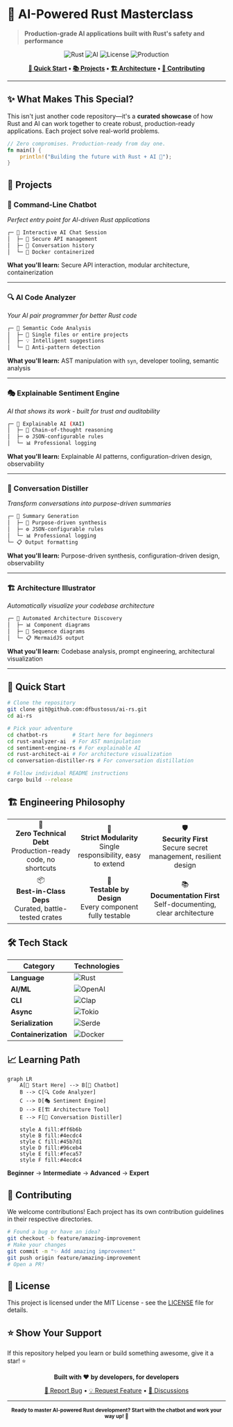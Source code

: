 # 🦀 AI-Powered Rust Masterclass

> **Production-grade AI applications built with Rust's safety and performance**

<div align="center">

![Rust](https://img.shields.io/badge/rust-%23000000.svg?style=for-the-badge&logo=rust&logoColor=white)
![AI](https://img.shields.io/badge/AI-Powered-blue?style=for-the-badge)
![License](https://img.shields.io/badge/license-MIT-green?style=for-the-badge)
![Production](https://img.shields.io/badge/status-Production%20Ready-brightgreen?style=for-the-badge)

**[🚀 Quick Start](#-quick-start) • [📚 Projects](#-projects) • [🏗️ Architecture](#️-engineering-philosophy) • [🤝 Contributing](#-contributing)**

</div>

---

## ✨ What Makes This Special?

This isn't just another code repository—it's a **curated showcase** of how Rust and AI can work together to create robust, production-ready applications. Each project solve real-world problems.

```rust
// Zero compromises. Production-ready from day one.
fn main() {
    println!("Building the future with Rust + AI 🚀");
}
```

## 🎯 Projects

### 💬 Command-Line Chatbot
*Perfect entry point for AI-driven Rust applications*

```bash
┌─ 🤖 Interactive AI Chat Session
│  ├─ 🔐 Secure API management
│  ├─ 📝 Conversation history
│  └─ 🐳 Docker containerized
```

**What you'll learn:** Secure API interaction, modular architecture, containerization

---

### 🔍 AI Code Analyzer
*Your AI pair programmer for better Rust code*

```bash
┌─ 🧠 Semantic Code Analysis
│  ├─ 📁 Single files or entire projects  
│  ├─ 💡 Intelligent suggestions
│  └─ 🎯 Anti-pattern detection
```

**What you'll learn:** AST manipulation with `syn`, developer tooling, semantic analysis

---

### 🎭 Explainable Sentiment Engine
*AI that shows its work - built for trust and auditability*

```bash
┌─ 🧭 Explainable AI (XAI)
│  ├─ 🤔 Chain-of-thought reasoning
│  ├─ ⚙️ JSON-configurable rules
│  └─ 📊 Professional logging
```
**What you'll learn:** Explainable AI patterns, configuration-driven design, observability

---

### 📝 Conversation Distiller
*Transform conversations into purpose-driven summaries*

```bash
┌─ 📝 Summary Generation
│  ├─ 📝 Purpose-driven synthesis
│  ├─ ⚙️ JSON-configurable rules
│  └─ 📊 Professional logging
└─ 📋 Output formatting
```

**What you'll learn:** Purpose-driven synthesis, configuration-driven design, observability

---

### 🏗️ Architecture Illustrator
*Automatically visualize your codebase architecture*

```bash
┌─ 🎨 Automated Architecture Discovery
│  ├─ 📊 Component diagrams
│  ├─ 🔄 Sequence diagrams  
│  └─ 📋 MermaidJS output
```

**What you'll learn:** Codebase analysis, prompt engineering, architectural visualization

---

## 🚀 Quick Start

```bash
# Clone the repository
git clone git@github.com:dfbustosus/ai-rs.git
cd ai-rs

# Pick your adventure
cd chatbot-rs        # Start here for beginners
cd rust-analyzer-ai  # For AST manipulation
cd sentiment-engine-rs # For explainable AI
cd rust-architect-ai # For architecture visualization
cd conversation-distiller-rs # For conversation distillation

# Follow individual README instructions
cargo build --release
```

## 🏗️ Engineering Philosophy

<table>
<tr>
<td align="center">🎯<br><b>Zero Technical Debt</b><br>Production-ready code, no shortcuts</td>
<td align="center">🔧<br><b>Strict Modularity</b><br>Single responsibility, easy to extend</td>
<td align="center">🛡️<br><b>Security First</b><br>Secure secret management, resilient design</td>
</tr>
<tr>
<td align="center">📦<br><b>Best-in-Class Deps</b><br>Curated, battle-tested crates</td>
<td align="center">🧪<br><b>Testable by Design</b><br>Every component fully testable</td>
<td align="center">📚<br><b>Documentation First</b><br>Self-documenting, clear architecture</td>
</tr>
</table>

## 🛠️ Tech Stack

<div align="center">

| Category | Technologies |
|----------|-------------|
| **Language** | ![Rust](https://img.shields.io/badge/-Rust-000000?style=flat-square&logo=rust) |
| **AI/ML** | ![OpenAI](https://img.shields.io/badge/-OpenAI%20API-412991?style=flat-square&logo=openai) |
| **CLI** | ![Clap](https://img.shields.io/badge/-Clap-orange?style=flat-square) |
| **Async** | ![Tokio](https://img.shields.io/badge/-Tokio-green?style=flat-square) |
| **Serialization** | ![Serde](https://img.shields.io/badge/-Serde-blue?style=flat-square) |
| **Containerization** | ![Docker](https://img.shields.io/badge/-Docker-2496ED?style=flat-square&logo=docker&logoColor=white) |

</div>

## 📈 Learning Path

```mermaid
graph LR
    A[🚀 Start Here] --> B[💬 Chatbot]
    B --> C[🔍 Code Analyzer]
    C --> D[🎭 Sentiment Engine]
    D --> E[🏗️ Architecture Tool]
    E --> F[📝 Conversation Distiller]
    
    style A fill:#ff6b6b
    style B fill:#4ecdc4
    style C fill:#45b7d1
    style D fill:#96ceb4
    style E fill:#feca57
    style F fill:#4ecdc4
```

**Beginner** → **Intermediate** → **Advanced** → **Expert**

## 🤝 Contributing

We welcome contributions! Each project has its own contribution guidelines in their respective directories.

```bash
# Found a bug or have an idea?
git checkout -b feature/amazing-improvement
# Make your changes
git commit -m "✨ Add amazing improvement"
git push origin feature/amazing-improvement
# Open a PR!
```

## 📄 License

This project is licensed under the MIT License - see the [LICENSE](LICENSE) file for details.

## ⭐ Show Your Support

If this repository helped you learn or build something awesome, give it a star! ⭐

<div align="center">

**Built with ❤️ by developers, for developers**

[🐛 Report Bug](../../issues) • [💡 Request Feature](../../issues) • [💬 Discussions](../../discussions)

</div>

---

<div align="center">
<sub><strong>Ready to master AI-powered Rust development? Start with the chatbot and work your way up! 🚀</strong></sub>
</div>